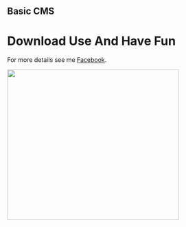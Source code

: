 ## Basic CMS
# Download Use And Have Fun

For more details see me  [Facebook](https://www.facebook.com/mdmortuza.hossain).

[<img src="http://www.freeiconspng.com/uploads/downloading-png-22.png" width="400" height="350">](https://github.com/mortuzahossain/coming-soon-one----WP-theme/archive/master.zip)
